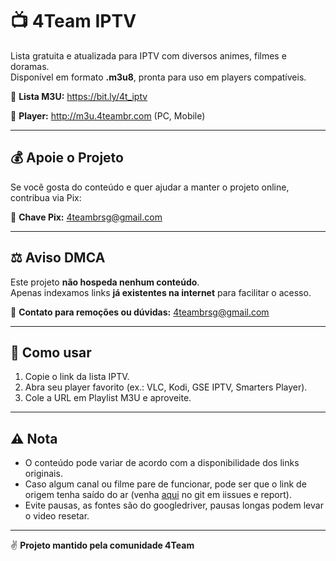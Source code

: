 # 📺 4Team IPTV

Lista gratuita e atualizada para IPTV com diversos animes, filmes e doramas.  
Disponível em formato **.m3u8**, pronta para uso em players compatíveis.

🔗 **Lista M3U:** https://bit.ly/4t_iptv

🔗 **Player:** http://m3u.4teambr.com  (PC, Mobile)

---

## 💰 Apoie o Projeto
Se você gosta do conteúdo e quer ajudar a manter o projeto online, contribua via Pix:  

📧 **Chave Pix:** 4teambrsg@gmail.com

---

## ⚖️ Aviso DMCA
Este projeto **não hospeda nenhum conteúdo**.  
Apenas indexamos links **já existentes na internet** para facilitar o acesso.  

📩 **Contato para remoções ou dúvidas:** 4teambrsg@gmail.com

---

## 🚀 Como usar
1. Copie o link da lista IPTV.
2. Abra seu player favorito  (ex.: VLC, Kodi, GSE IPTV, Smarters Player).
3. Cole a URL em Playlist M3U e aproveite.

---

## ⚠️ Nota
- O conteúdo pode variar de acordo com a disponibilidade dos links originais.
- Caso algum canal ou filme pare de funcionar, pode ser que o link de origem tenha saído do ar (venha [aqui](https://github.com/Sage-BR/4TListaIPTV/issues) no git em iissues e report).
- Evite pausas, as fontes são do googledriver, pausas longas podem levar o video resetar.

---
✌️ **Projeto mantido pela comunidade 4Team**
